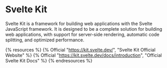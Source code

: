 # Svelte Kit

Svelte Kit is a framework for building web applications with the Svelte JavaScript framework. It is designed to be a complete solution for building web applications, with support for server-side rendering, automatic code splitting, and optimized performance.

{% resources %}
  {% Official "https://kit.svelte.dev/", "Svelte Kit Official Website" %}
  {% Official "https://kit.svelte.dev/docs/introduction", "Official Svelte Kit Docs" %}
{% endresources %}
